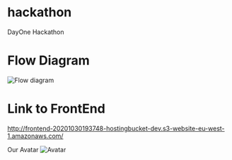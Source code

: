 # hackathon
DayOne Hackathon

# Flow Diagram
![Flow diagram](https://raw.githubusercontent.com/onnobos/hackathon/main/FlowDiagram.png)


# Link to FrontEnd
http://frontend-20201030193748-hostingbucket-dev.s3-website-eu-west-1.amazonaws.com/

Our Avatar
![Avatar](https://raw.githubusercontent.com/onnobos/hackathon/main/Avatar.png)
